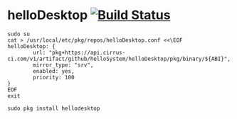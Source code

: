 # helloDesktop [![Build Status](https://api.cirrus-ci.com/github/helloSystem/helloDesktop.svg)](https://cirrus-ci.com/github/helloSystem/helloDesktop)

```
sudo su
cat > /usr/local/etc/pkg/repos/helloDesktop.conf <<\EOF
helloDesktop: {
        url: "pkg+https://api.cirrus-ci.com/v1/artifact/github/helloSystem/helloDesktop/pkg/binary/${ABI}",
        mirror_type: "srv",
        enabled: yes,
        priority: 100
}
EOF
exit

sudo pkg install hellodesktop
```
